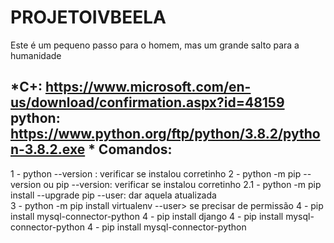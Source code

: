 # PROJETOIVBEELA
Este é um pequeno passo para o homem, mas um grande salto para a humanidade


*C+:    https://www.microsoft.com/en-us/download/confirmation.aspx?id=48159
python: https://www.python.org/ftp/python/3.8.2/python-3.8.2.exe
*
Comandos:
------------------------
1 	- python --version : verificar se instalou corretinho
2 	- python -m pip --version  ou pip --version: verificar se instalou corretinho
2.1 - python -m pip install --upgrade pip --user: dar aquela atualizada  
3 	- python -m pip install virtualenv --user> se precisar de permissão
4 	- pip install mysql-connector-python
4 	- pip install django
4 	- pip install mysql-connector-python
4 	- pip install mysql-connector-python